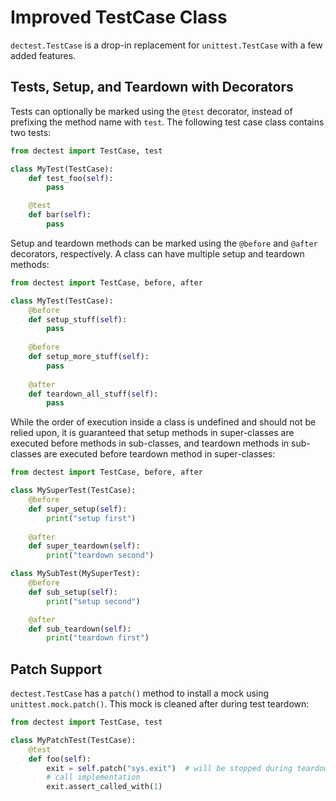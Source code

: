 # Improved TestCase Class

`dectest.TestCase` is a drop-in replacement for `unittest.TestCase` with
a few added features.

## Tests, Setup, and Teardown with Decorators

Tests can optionally be marked using the `@test` decorator, instead of
prefixing the method name with `test`. The following test case class
contains two tests:

```python
from dectest import TestCase, test

class MyTest(TestCase):
    def test_foo(self):
        pass

    @test
    def bar(self):
        pass
```

Setup and teardown methods can be marked using the `@before` and `@after`
decorators, respectively. A class can have multiple setup and teardown
methods:

```python
from dectest import TestCase, before, after

class MyTest(TestCase):
    @before
    def setup_stuff(self):
        pass
    
    @before
    def setup_more_stuff(self):
        pass
        
    @after
    def teardown_all_stuff(self):
        pass
```

While the order of execution inside a class is undefined and should not be
relied upon, it is guaranteed that setup methods in super-classes are
executed before methods in sub-classes, and teardown methods in sub-classes
are executed before teardown method in super-classes:

```python
from dectest import TestCase, before, after

class MySuperTest(TestCase):
    @before
    def super_setup(self):
        print("setup first")
    
    @after
    def super_teardown(self):
        print("teardown second")

class MySubTest(MySuperTest):
    @before
    def sub_setup(self):
        print("setup second")

    @after
    def sub_teardown(self):
        print("teardown first")
```

## Patch Support

`dectest.TestCase` has a `patch()` method to install a mock using
`unittest.mock.patch()`. This mock is cleaned after during test
teardown:

```python
from dectest import TestCase, test

class MyPatchTest(TestCase):
    @test
    def foo(self):
        exit = self.patch("sys.exit")  # will be stopped during teardown
        # call implementation
        exit.assert_called_with(1)
```
